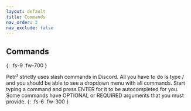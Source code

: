 ```yaml
---
layout: default
title: Commands
nav_order: 2
nav_exclude: false
---
```


## Commands
{: .fs-9 .fw-700 }

Petr³ strictly uses slash commands in Discord. All you have to do is type / and you should be able to see a dropdown menu with all commands. Start typing a command and press ENTER for it to be autocompleted for you. Some commands have OPTIONAL or REQUIRED arguments that you must provide. 
{: .fs-6 .fw-300 }